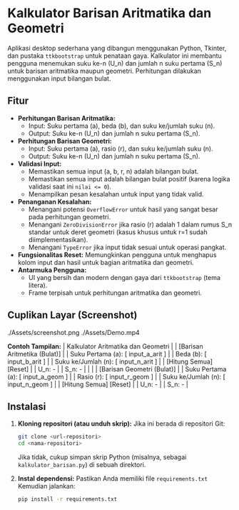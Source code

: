 # Kalkulator Barisan Aritmatika dan Geometri

Aplikasi desktop sederhana yang dibangun menggunakan Python, Tkinter, dan pustaka `ttkbootstrap` untuk penataan gaya. Kalkulator ini membantu pengguna menemukan suku ke-n (U_n) dan jumlah n suku pertama (S_n) untuk barisan aritmatika maupun geometri. Perhitungan dilakukan menggunakan input bilangan bulat.

## Fitur

*   **Perhitungan Barisan Aritmatika:**
    *   Input: Suku pertama (a), beda (b), dan suku ke/jumlah suku (n).
    *   Output: Suku ke-n (U_n) dan jumlah n suku pertama (S_n).
*   **Perhitungan Barisan Geometri:**
    *   Input: Suku pertama (a), rasio (r), dan suku ke/jumlah suku (n).
    *   Output: Suku ke-n (U_n) dan jumlah n suku pertama (S_n).
*   **Validasi Input:**
    *   Memastikan semua input (a, b, r, n) adalah bilangan bulat.
    *   Memastikan semua input adalah bilangan bulat positif (karena logika validasi saat ini `nilai <= 0`).
    *   Menampilkan pesan kesalahan untuk input yang tidak valid.
*   **Penanganan Kesalahan:**
    *   Menangani potensi `OverflowError` untuk hasil yang sangat besar pada perhitungan geometri.
    *   Menangani `ZeroDivisionError` jika rasio (r) adalah 1 dalam rumus S_n standar untuk deret geometri (kasus khusus untuk r=1 sudah diimplementasikan).
    *   Menangani `TypeError` jika input tidak sesuai untuk operasi pangkat.
*   **Fungsionalitas Reset:** Memungkinkan pengguna untuk menghapus kolom input dan hasil untuk bagian aritmatika dan geometri.
*   **Antarmuka Pengguna:**
    *   UI yang bersih dan modern dengan gaya dari `ttkbootstrap` (tema litera).
    *   Frame terpisah untuk perhitungan aritmatika dan geometri.

## Cuplikan Layar (Screenshot)

./Assets/screenshot.png
./Assets/Demo.mp4

**Contoh Tampilan:**
| Kalkulator Aritmatika dan Geometri |
| [Barisan Aritmetika (Bulat)] |
| Suku Pertama (a): [ input_a_arit ] |
| Beda (b): [ input_b_arit ] |
| Suku ke/Jumlah (n): [ input_n_arit ] |
| [Hitung Semua] [Reset] |
| U_n: - |
| S_n: - |
| |
| [Barisan Geometri (Bulat)] |
| Suku Pertama (a): [ input_a_geom ] |
| Rasio (r): [ input_r_geom ] |
| Suku ke/Jumlah (n): [ input_n_geom ] |
| [Hitung Semua] [Reset] |
| U_n: - |
| S_n: - |

## Instalasi

1.  **Kloning repositori (atau unduh skrip):**
    Jika ini berada di repositori Git:
    ```bash
    git clone <url-repositori>
    cd <nama-repositori>
    ```
    Jika tidak, cukup simpan skrip Python (misalnya, sebagai `kalkulator_barisan.py`) di sebuah direktori.

2.  **Instal dependensi:**
    Pastikan Anda memiliki file `requirements.txt`
    Kemudian jalankan:
    ```bash
    pip install -r requirements.txt
    ```
